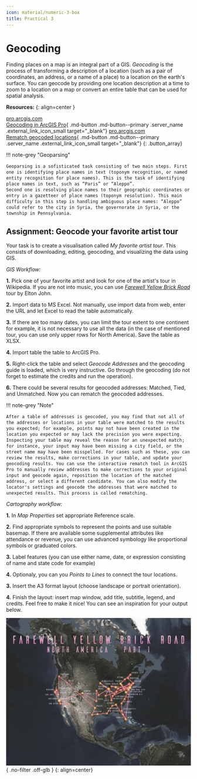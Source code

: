 ```yaml
---
icon: material/numeric-3-box
title: Practical 3
---
```


# Geocoding
Finding places on a map is an integral part of a GIS. *Geocoding* is the process of transforming a description of a location (such as a pair of coordinates, an address, or a name of a place) to a location on the earth's surface. You can geocode by providing one location description at a time to zoom to a location on a map or convert an entire table that can be used for spatial analysis. 

__Resources:__
{: align=center }

[<span>pro.arcgis.com</span><br>Geocoding in ArcGIS Pro](https://pro.arcgis.com/en/pro-app/latest/help/data/geocoding/convert-a-table-to-locations-on-the-map.htm){ .md-button .md-button--primary .server_name .external_link_icon_small target="_blank"}
[<span>pro.arcgis.com</span><br>Rematch geocoded locations](https://pro.arcgis.com/en/pro-app/latest/help/data/geocoding/rematch-locations-converted-from-a-table.htm){ .md-button .md-button--primary .server_name .external_link_icon_small target="_blank"}
{: .button_array}

!!! note-grey "Geoparsing"

    Geoparsing is a sofisticated task consisting of two main steps. First one is identifying place names in text (toponym recognition, or named entity recognition for place names). This is the task of identifying place names in text, such as “Paris” or “Aleppo”.
    Second one is resolving place names to their geographic coordinates or entry in a gazetteer of place names (toponym resolution). This main difficulty in this step is handling ambiguous place names: “Aleppo” could refer to the city in Syria, the governorate in Syria, or the township in Pennsylvania.


## Assignment: Geocode your favorite artist tour

Your task is to create a visualisation called *My favorite artist tour*. This consists of downloading, editing, geocoding, and visualizing the data using GIS.

*GIS Workflow:*

**1.** Pick one of your favorite artist and look for one of the artist's tour in Wikipedia. If you are not into music, you can use [*Farewell Yellow Brick Road*](https://en.wikipedia.org/wiki/Farewell_Yellow_Brick_Road) tour by Elton John.

**2.** Import data to MS Excel. Not manually, use import data from web, enter the URL and let Excel to read the table automatically.

**3.** If there are too many dates, you can limit the tour extent to one continent for example, it is not necessary to use all the data (in the case of mentioned tour, you can use only upper rows for North America). Save the table as XLSX.

**4.** Import table the table to ArcGIS Pro.

**5.** Right-click the table and select *Geocode Addresses* and the geocoding guide is loaded, which is very instructive. Go through the geocoding (do not forget to estimate the credits and run the operation).

**6.** There could be several results for geocoded addresses: Matched, Tied, and Unmatched. Now you can rematch the geocoded addresses.

!!! note-grey "Note"

    After a table of addresses is geocoded, you may find that not all of the addresses or locations in your table were matched to the results you expected; for example, points may not have been created in the location you expected or may lack the precision you were expecting. Inspecting your table may reveal the reason for an unexpected match; for instance, your input may have been missing a city field, or the street name may have been misspelled. For cases such as these, you can review the results, make corrections in your table, and update your geocoding results. You can use the interactive rematch tool in ArcGIS Pro to manually review addresses to make corrections to your original input and geocode again, reposition the location of the matched address, or select a different candidate. You can also modify the locator's settings and geocode the addresses that were matched to unexpected results. This process is called rematching. 

*Cartography workflow:*

**1.** In *Map Properties* set appropriate Reference scale.

**2.** Find appropriate symbols to represent the points and use suitable basemap. If there are available some supplemental attributes like attendance or revenue, you can use advanced symbology like proportional symbols or graduated colors.

**3.** Label features (you can use either name, date, or expression consisting of name and state code for example)

**4.** Optionaly, you can you *Points to Lines* to connect the tour locations.

**3.** Insert the A3 format layout (choose landscape or portrait orientation).

**4.** Finish the layout: insert map window, add title, subtitle, legend, and credits. Feel free to make it nice! You can see an inspiration for your output below.

![](../assets/cviceni9/Elton.png){ .no-filter .off-glb }
{: align=center}

<source src="../assets/cviceni9/Elton.mp4" type="video/mp4">